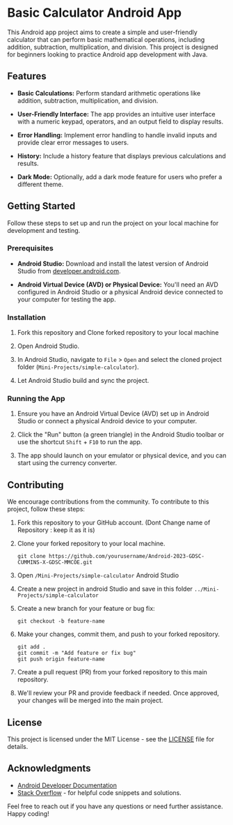 # Basic Calculator Android App

This Android app project aims to create a simple and user-friendly calculator that can perform basic mathematical operations, including addition, subtraction, multiplication, and division. This project is designed for beginners looking to practice Android app development with Java.

## Features

- **Basic Calculations:** Perform standard arithmetic operations like addition, subtraction, multiplication, and division.

- **User-Friendly Interface:** The app provides an intuitive user interface with a numeric keypad, operators, and an output field to display results.

- **Error Handling:** Implement error handling to handle invalid inputs and provide clear error messages to users.

- **History:** Include a history feature that displays previous calculations and results.

- **Dark Mode:** Optionally, add a dark mode feature for users who prefer a different theme.


## Getting Started

Follow these steps to set up and run the project on your local machine for development and testing.

### Prerequisites

- **Android Studio:** Download and install the latest version of Android Studio from [developer.android.com](https://developer.android.com/studio).

- **Android Virtual Device (AVD) or Physical Device:** You'll need an AVD configured in Android Studio or a physical Android device connected to your computer for testing the app.

### Installation

1. Fork this repository and Clone forked repository to your local machine 

2. Open Android Studio.

3. In Android Studio, navigate to `File` > `Open` and select the cloned project folder (`Mini-Projects/simple-calculator`).

4. Let Android Studio build and sync the project.

### Running the App

1. Ensure you have an Android Virtual Device (AVD) set up in Android Studio or connect a physical Android device to your computer.

2. Click the "Run" button (a green triangle) in the Android Studio toolbar or use the shortcut `Shift` + `F10` to run the app.

3. The app should launch on your emulator or physical device, and you can start using the currency converter.

## Contributing

We encourage contributions from the community. To contribute to this project, follow these steps:

1. Fork this repository to your GitHub account. (Dont Change name of Repository : keep it as it is)

2. Clone your forked repository to your local machine.

   ```
   git clone https://github.com/yourusername/Android-2023-GDSC-CUMMINS-X-GDSC-MMCOE.git
   ```

3. Open `/Mini-Projects/simple-calculator` Android Studio

4. Create a new project in android  Studio and save in this folder `../Mini-Projects/simple-calculator`

5. Create a new branch for your feature or bug fix:

   ```
   git checkout -b feature-name
   ```

6. Make your changes, commit them, and push to your forked repository.

   ```
   git add .
   git commit -m "Add feature or fix bug"
   git push origin feature-name
   ```

7. Create a pull request (PR) from your forked repository to this main repository.

8. We'll review your PR and provide feedback if needed. Once approved, your changes will be merged into the main project.

## License

This project is licensed under the MIT License - see the [LICENSE](LICENSE) file for details.

## Acknowledgments

- [Android Developer Documentation](https://developer.android.com/)
- [Stack Overflow](https://stackoverflow.com/) - for helpful code snippets and solutions.

Feel free to reach out if you have any questions or need further assistance. Happy coding!
